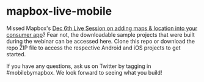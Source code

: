 # mapbox-live-mobile

Missed Mapbox's [Dec 6th Live Session on adding maps & location into your consumer app](https://www.mapbox.com/live/add-location-to-mobile-apps/)? Fear not, the downloadable sample projects that were built during the webinar can be accessed here. Clone this repo or download the repo ZIP file to access the respective Android and iOS projects to get started. 

If you have any questions, ask us on Twitter by tagging in #mobilebymapbox. We look forward to seeing what you build!
